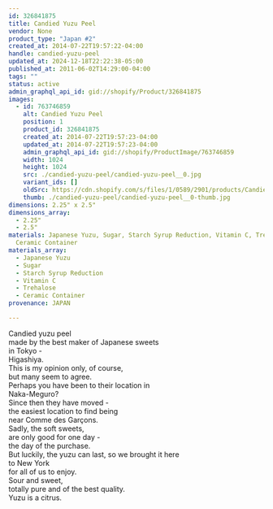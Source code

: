 ```yaml
---
id: 326841875
title: Candied Yuzu Peel
vendor: None
product_type: "Japan #2"
created_at: 2014-07-22T19:57:22-04:00
handle: candied-yuzu-peel
updated_at: 2024-12-18T22:22:38-05:00
published_at: 2011-06-02T14:29:00-04:00
tags: ""
status: active
admin_graphql_api_id: gid://shopify/Product/326841875
images:
  - id: 763746859
    alt: Candied Yuzu Peel
    position: 1
    product_id: 326841875
    created_at: 2014-07-22T19:57:23-04:00
    updated_at: 2014-07-22T19:57:23-04:00
    admin_graphql_api_id: gid://shopify/ProductImage/763746859
    width: 1024
    height: 1024
    src: ./candied-yuzu-peel/candied-yuzu-peel__0.jpg
    variant_ids: []
    oldSrc: https://cdn.shopify.com/s/files/1/0589/2901/products/Candied-Yuzu-Peel.jpeg?v=1406073443
    thumb: ./candied-yuzu-peel/candied-yuzu-peel__0-thumb.jpg
dimensions: 2.25" x 2.5"
dimensions_array:
  - 2.25"
  - 2.5"
materials: Japanese Yuzu, Sugar, Starch Syrup Reduction, Vitamin C, Trehalose &
  Ceramic Container
materials_array:
  - Japanese Yuzu
  - Sugar
  - Starch Syrup Reduction
  - Vitamin C
  - Trehalose
  - Ceramic Container
provenance: JAPAN

---
```


Candied yuzu peel  
made by the best maker of Japanese sweets  
in Tokyo -  
Higashiya.  
This is my opinion only, of course,  
but many seem to agree.  
Perhaps you have been to their location in  
Naka-Meguro?  
Since then they have moved -  
the easiest location to find being  
near Comme des Garçons.  
Sadly, the soft sweets,  
are only good for one day -  
the day of the purchase.  
But luckily, the yuzu can last, so we brought it here  
to New York  
for all of us to enjoy.  
Sour and sweet,  
totally pure and of the best quality.  
Yuzu is a citrus.